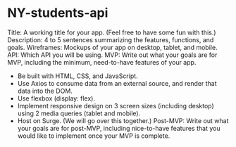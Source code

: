 # NY-students-api

Title: A working title for your app. (Feel free to have some fun with this.)
Description: 4 to 5 sentences summarizing the features, functions, and goals.
Wireframes: Mockups of your app on desktop, tablet, and mobile.
API: Which API you will be using.
MVP: Write out what your goals are for MVP, including the minimum, need-to-have features of your app.
  - Be built with HTML, CSS, and JavaScript.
  - Use Axios to consume data from an external source, and render that data into the DOM.
  - Use flexbox (display: flex).
  - Implement responsive design on 3 screen sizes (including desktop) using 2 media queries (tablet and mobile).
  - Host on Surge. (We will go over this together.)
Post-MVP: Write out what your goals are for post-MVP, including nice-to-have features that you would like to implement once your MVP is complete.
